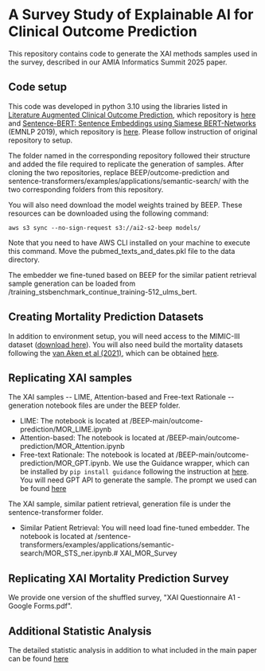 # A Survey Study of Explainable AI for Clinical Outcome Prediction
This repository contains code to generate the XAI methods samples used in the survey, described in our AMIA Informatics Summit 2025 paper.

## Code setup
This code was developed in python 3.10 using the libraries listed in [Literature Augmented Clinical Outcome Prediction](https://arxiv.org/abs/2111.08374), which repository is [here](https://github.com/allenai/BEEP) and [Sentence-BERT: Sentence Embeddings using Siamese BERT-Networks](https://arxiv.org/abs/1908.10084) (EMNLP 2019), which repository is [here](https://github.com/UKPLab/sentence-transformers). Please follow instruction of original repository to setup.

The folder named in the corresponding repository followed their structure and added the file required to replicate the generation of samples. After cloning the two repositories, replace BEEP/outcome-prediction and sentence-transformers/examples/applications/semantic-search/ with the two corresponding folders from this repository.

You will also need download the model weights trained by BEEP. These resources can be downloaded using the following command:

```aws s3 sync --no-sign-request s3://ai2-s2-beep models/```

Note that you need to have AWS CLI installed on your machine to execute this command. Move the pubmed_texts_and_dates.pkl file to the data directory.

The embedder we fine-tuned based on BEEP for the similar patient retrieval sample generation can be loaded from /training_stsbenchmark_continue_training-512_ulms_bert.

## Creating Mortality Prediction Datasets
In addition to environment setup, you will need access to the MIMIC-III dataset ([download here](https://physionet.org/content/mimiciii-demo/1.4/)). You will also need build the mortality datasets following the [van Aken et al (2021)](https://aclanthology.org/2021.eacl-main.75/), which can be obtained [here](https://github.com/bvanaken/clinical-outcome-prediction).

## Replicating XAI samples
The XAI samples -- LIME, Attention-based and Free-text Rationale -- generation notebook files are under the BEEP folder.
- LIME: The notebook is located at /BEEP-main/outcome-prediction/MOR_LIME.ipynb
- Attention-based: The notebook is located at /BEEP-main/outcome-prediction/MOR_Attention.ipynb
- Free-text Rationale: The notebook is located at /BEEP-main/outcome-prediction/MOR_GPT.ipynb. We use the Guidance wrapper, which can be installed by ```pip install guidance``` following the instruction at [here](https://github.com/guidance-ai/guidance). You will need GPT API to generate the sample. The prompt we used can be found [here](https://github.com/JuneHou/XAI_MOR_Survey/tree/main/Prompts)

The XAI sample, similar patient retrieval, generation file is under the sentence-transformer folder.
- Similar Patient Retrieval: You will need load fine-tuned embedder. The notebook is located at /sentence-transformers/examples/applications/semantic-search/MOR_STS_ner.ipynb.# XAI_MOR_Survey

## Replicating XAI Mortality Prediction Survey
We provide one version of the shuffled survey, "XAI Questionnaire A1 - Google Forms.pdf".

## Additional Statistic Analysis
The detailed statistic analysis in addition to what included in the main paper can be found [here](https://github.com/JuneHou/XAI_MOR_Survey/tree/main/Statistic%20Analysis)
